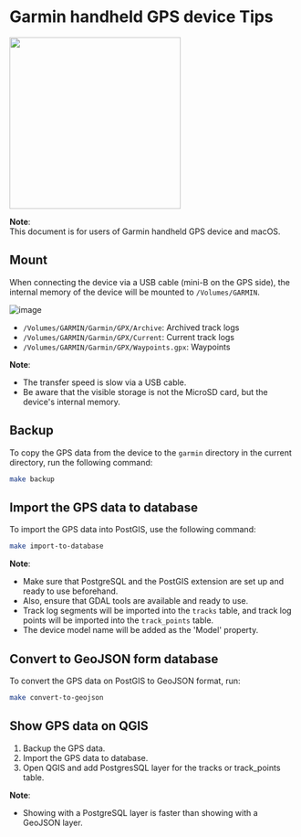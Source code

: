 # Garmin handheld GPS device Tips

<img src="https://github.com/user-attachments/assets/6c1b7caa-db0f-4f92-982e-c6ee426d29c0" width="300"/>

**Note**:  
This document is for users of Garmin handheld GPS device and macOS.

## Mount

When connecting the device via a USB cable (mini-B on the GPS side), the internal memory of the device will be mounted to `/Volumes/GARMIN`.

![image](https://github.com/user-attachments/assets/cd590058-66df-46a5-9443-be01fd2fd443)

- `/Volumes/GARMIN/Garmin/GPX/Archive`: Archived track logs
- `/Volumes/GARMIN/Garmin/GPX/Current`: Current track logs
- `/Volumes/GARMIN/Garmin/GPX/Waypoints.gpx`: Waypoints

**Note**:  

- The transfer speed is slow via a USB cable.
- Be aware that the visible storage is not the MicroSD card, but the device's internal memory.

## Backup

To copy the GPS data from the device to the `garmin` directory in the current directory, run the following command:

```bash
make backup
```

## Import the GPS data to database

To import the GPS data into PostGIS, use the following command:

```bash
make import-to-database
```

**Note**:

- Make sure that PostgreSQL and the PostGIS extension are set up and ready to use beforehand.  
- Also, ensure that GDAL tools are available and ready to use.
- Track log segments will be imported into the `tracks` table, and track log points will be imported into the `track_points` table.  
- The device model name will be added as the 'Model' property.

## Convert to GeoJSON form database

To convert the GPS data on PostGIS to GeoJSON format, run:

```bash
make convert-to-geojson
```

## Show GPS data on QGIS

1. Backup the GPS data.
2. Import the GPS data to database.
3. Open QGIS and add PostgresSQL layer for the tracks or track_points table.

**Note**:

- Showing with a PostgreSQL layer is faster than showing with a GeoJSON layer.
